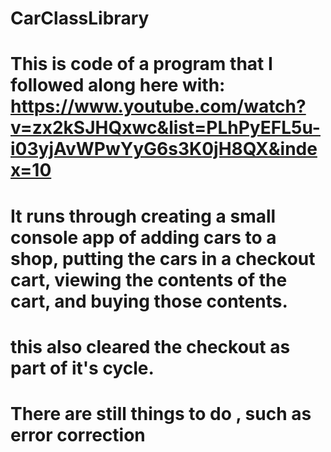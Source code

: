 # CarClassLibrary
# This is code of a program that I followed along here with: https://www.youtube.com/watch?v=zx2kSJHQxwc&list=PLhPyEFL5u-i03yjAvWPwYyG6s3K0jH8QX&index=10
# It runs through creating a small console app of adding cars to a shop, putting the cars in a checkout cart, viewing the contents of the cart, and buying those contents. 
# this also cleared the checkout as part of it's cycle.
# There are still things to  do , such as error correction 

